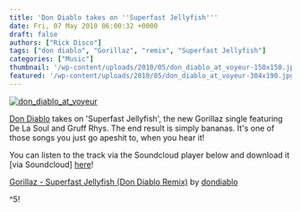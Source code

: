 ```yaml
---
title: 'Don Diablo takes on ''Superfast Jellyfish'''
date: Fri, 07 May 2010 06:00:32 +0000
draft: false
authors: ["Rick Disco"]
tags: ["don diablo", "Gorillaz", "remix", "Superfast Jellyfish"]
categories: ["Music"]
thumbnail: '/wp-content/uploads/2010/05/don_diablo_at_voyeur-150x150.jpg'
featured: '/wp-content/uploads/2010/05/don_diablo_at_voyeur-304x190.jpg'
---
```


[![](/wp-content/uploads/2010/05/don_diablo_at_voyeur.jpg "don_diablo_at_voyeur")](/wp-content/uploads/2010/05/don_diablo_at_voyeur.jpg)

[Don Diablo](http://soundcloud.com/dondiablo "Don Diablo on Soundcloud") takes on 'Superfast Jellyfish', the new Gorillaz single featuring De La Soul and Gruff Rhys. The end result is simply bananas. It's one of those songs you just go apeshit to, when you hear it!

You can listen to the track via the Soundcloud player below and download it \[via Soundcloud\] [here](http://soundcloud.com/dondiablo/gorillaz-superfast-jellyfish-don-diablo-remix/download "Download!")!

 [Gorillaz - Superfast Jellyfish (Don Diablo Remix)](http://soundcloud.com/dondiablo/gorillaz-superfast-jellyfish-don-diablo-remix) by [dondiablo](http://soundcloud.com/dondiablo)

^5!

